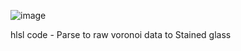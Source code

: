 ![image](https://github.com/ln32/CustomVoronoi/assets/94381505/84f5f329-117a-42ed-807d-51bbd8da9c8b)


hlsl code - Parse to raw voronoi data to 	Stained glass 
